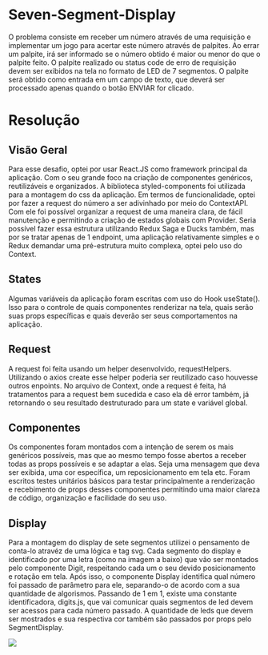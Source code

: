 # Seven-Segment-Display

O problema consiste em receber um número através de uma requisição e implementar um jogo para acertar este número através de palpites. Ao errar um palpite, irá ser informado se o número obtido é maior ou menor do que o palpite feito. O palpite realizado ou status code de erro de requisição devem ser exibidos na tela no formato de LED de 7 segmentos. O palpite será obtido como entrada em um campo de texto, que deverá ser processado apenas quando o botão ENVIAR for clicado.

# Resolução

## Visão Geral

Para esse desafio, optei por usar React.JS como framework principal da aplicação. Com o seu grande foco na criação de componentes genéricos, reutilizáveis e organizados. A biblioteca styled-components foi utilizada para a montagem do css da aplicação. Em termos de funcionalidade, optei por fazer a request do número a ser adivinhado por meio do ContextAPI. Com ele foi possível organizar a request de uma maneira clara, de fácil manutenção e permitindo a criação de estados globais com Provider. Seria possível fazer essa estrutura utilizando Redux Saga e Ducks também, mas por se tratar apenas de 1 endpoint, uma aplicação relativamente simples e o Redux demandar uma pré-estrutura muito complexa, optei pelo uso do Context.

## States

Algumas variáveis da aplicação foram escritas com uso do Hook useState(). Isso para o controle de quais componentes renderizar na tela, quais serão suas props específicas e quais deverão ser seus comportamentos na aplicação.

## Request

A request foi feita usando um helper desenvolvido, requestHelpers. Utilizando o axios create esse helper poderia ser reutilizado caso houvesse outros enpoints.
No arquivo de Context, onde a request é feita, há tratamentos para a request bem sucedida e caso ela dê error também, já retornando o seu resultado destruturado para um state e variável global.

## Componentes

Os componentes foram montados com a intenção de serem os mais genéricos possíveis, mas que ao mesmo tempo fosse abertos a receber todas as props possíveis e se adaptar a elas. Seja uma mensagem que deva ser exibida, uma cor específica, um reposicionamento em tela etc. Foram escritos testes unitários básicos para testar principalmente a renderização e recebimento de props desses componentes permitindo uma maior clareza de código, organização e facilidade do seu uso.

## Display

Para a montagem do display de sete segmentos utilizei o pensamento de conta-lo atravéz de uma lógica e tag svg. Cada segmento do display e identificado por uma letra (como na imagem a baixo) que vão ser montados pelo componente Digit, respeitando cada um o seu devido posicionamento e rotação em tela. Após isso, o componente Display identifica qual número foi passado de parâmetro para ele, separando-o de acordo com a sua quantidade de algorismos. Passando de 1 em 1, existe uma constante identificadora, digits.js, que vai comunicar quais segmentos de led devem ser acessos para cada número passado. A quantidade de leds que devem ser mostrados e sua respectiva cor também são passados por props pelo SegmentDisplay.

<img src="https://upload.wikimedia.org/wikipedia/commons/thumb/0/02/7_segment_display_labeled.svg/450px-7_segment_display_labeled.svg.png"/>
